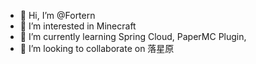 - 👋 Hi, I’m @Fortern
- 👀 I’m interested in Minecraft
- 🌱 I’m currently learning Spring Cloud, PaperMC Plugin,
- 💞️ I’m looking to collaborate on 落星原

<!---
- 📫 How to reach me ...
--->

<!---
Fortern/Fortern is a ✨ special ✨ repository because its `README.md` (this file) appears on your GitHub profile.
You can click the Preview link to take a look at your changes.
--->

